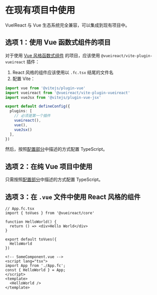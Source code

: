 # 在现有项目中使用

VueIReact 与 Vue 生态系统完全兼容，可以集成到现有项目中。

## 选项 1：使用 Vue 函数式组件的项目

对于使用 [Vue 风格函数式组件](https://vuejs.org/guide/extras/render-function#typing-functional-components) 的项目，应该使用 `@vueireact/vite-plugin-vueireact` 插件：

1. React 风格的组件应该使用以 `.fc.tsx` 结尾的文件名
2. 配置 Vite：

```ts
import vue from '@vitejs/plugin-vue'
import vueireact from '@vueireact/vite-plugin-vueireact'
import vueJsx from '@vitejs/plugin-vue-jsx'

export default defineConfig({
  plugins: [
    // 必须是第一个插件
    vueireact(),
    vue(), 
    vueJsx()
  ],
})
```

然后，按照[配置部分](./getting-started#2-配置-typescript)中描述的方式配置 TypeScript。

## 选项 2：在纯 Vue 项目中使用

只需按照[配置部分](./getting-started#2-配置-typescript)中描述的方式配置 TypeScript。

## 选项 3：在 `.vue` 文件中使用 React 风格的组件

```tsx
// App.fc.tsx
import { toVues } from '@vueireact/core'

function HelloWorld() {
  return () => <div>Hello World</div>
}

export default toVues({
  HelloWorld
})
```

```vue
<!-- SomeComponent.vue -->
<script lang="tsx">
import App from './App.fc';
const { HelloWorld } = App;
</script>
<template>
  <HelloWorld />
</template>
``` 